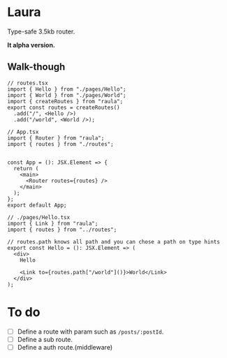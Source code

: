 # Laura
Type-safe 3.5kb router.

**It alpha version.**

## Walk-though
```tsx
// routes.tsx
import { Hello } from "./pages/Hello";
import { World } from "./pages/World";
import { createRoutes } from "raula";
export const routes = createRoutes()
  .add("/", <Hello />)
  .add("/world", <World />);

// App.tsx
import { Router } from "raula";
import { routes } from "./routes";


const App = (): JSX.Element => {
  return (
    <main>
      <Router routes={routes} />
    </main>
  );
};
export default App;

// ./pages/Hello.tsx
import { Link } from "raula";
import { routes } from "../routes";

// routes.path knows all path and you can chose a path on type hints
export const Hello = (): JSX.Element => (
  <div>
    Hello
   
    <Link to={routes.path["/world"]()}>World</Link>
  </div>
);

```

# To do

- [ ] Define a route with param such as `/posts/:postId`.
- [ ] Define a sub route.
- [ ] Define a auth route.(middleware)